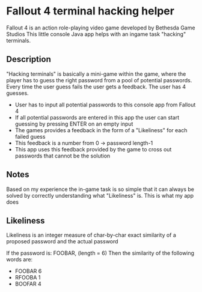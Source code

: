 Fallout 4 terminal hacking helper
=================================
Fallout 4 is an action role-playing video game developed by Bethesda Game Studios
This little console Java app helps with an ingame task "hacking" terminals.

Description
-----------
"Hacking terminals" is basically a mini-game within the game, where the player has to guess the right password from a pool of potential passwords.
Every time the user guess fails the user gets a feedback. The user has 4 guesses.

* User has to input all potential passwords to this console app from Fallout 4
* If all potential passwords are entered in this app the user can start guessing by pressing ENTER on an empty input
* The games provides a feedback in the form of a "Likeliness"  for each failed guess
* This feedback is a number from 0 -> password length-1
* This app uses this feedback provided by the game to cross out passwords that cannot be the solution

Notes
-----
Based on my experience the in-game task is so simple that it can always be solved by correctly understanding what "Likeliness" is. This is what my app does

Likeliness
----------
Likeliness is an integer measure of char-by-char exact similarity of a proposed password and the actual password

If the password is: FOOBAR, (length = 6)
Then the similarity of the following words are:
* FOOBAR 6
* RFOOBA 1
* BOOFAR 4
